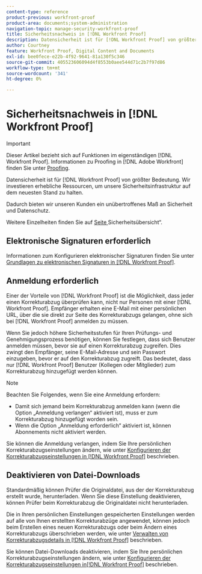 ```yaml
---
content-type: reference
product-previous: workfront-proof
product-area: documents;system-administration
navigation-topic: manage-security-workfront-proof
title: Sicherheitsnachweis in [!DNL Workfront Proof]
description: Datensicherheit ist für [!DNL Workfront Proof] von größter Bedeutung. Wir investieren erhebliche Ressourcen, um unsere Sicherheitsinfrastruktur auf dem neuesten Stand zu halten.
author: Courtney
feature: Workfront Proof, Digital Content and Documents
exl-id: bee0fece-e22b-4f92-9641-81a130f5c346
source-git-commit: 405523606094d4f8553b0aee544d71c2b7f97d86
workflow-type: tm+mt
source-wordcount: '341'
ht-degree: 0%

---
```


# Sicherheitsnachweis in [!DNL Workfront Proof]

>[!IMPORTANT]
>
>Dieser Artikel bezieht sich auf Funktionen im eigenständigen [!DNL Workfront Proof]. Informationen zu Proofing in [!DNL Adobe Workfront] finden Sie unter [Proofing](../../../review-and-approve-work/proofing/proofing.md).

Datensicherheit ist für [!DNL Workfront Proof] von größter Bedeutung. Wir investieren erhebliche Ressourcen, um unsere Sicherheitsinfrastruktur auf dem neuesten Stand zu halten.

Dadurch bieten wir unseren Kunden ein unübertroffenes Maß an Sicherheit und Datenschutz.

Weitere Einzelheiten finden Sie auf [ Seite ](https://www.workfront.com/workfront-security)Sicherheitsübersicht“.

## Elektronische Signaturen erforderlich

Informationen zum Konfigurieren elektronischer Signaturen finden Sie unter [Grundlagen zu elektronischen Signaturen in [!DNL Workfront Proof]](../../../workfront-proof/wp-acct-admin/managing-security/electronic-sigs-in-wp.md).

## Anmeldung erforderlich

Einer der Vorteile von [!DNL Workfront Proof] ist die Möglichkeit, dass jeder einen Korrekturabzug überprüfen kann, nicht nur Personen mit einer [!DNL Workfront Proof]. Empfänger erhalten eine E-Mail mit einer persönlichen URL, über die sie direkt zur Seite des Korrekturabzugs gelangen, ohne sich bei [!DNL Workfront Proof] anmelden zu müssen.

Wenn Sie jedoch höhere Sicherheitsstufen für Ihren Prüfungs- und Genehmigungsprozess benötigen, können Sie festlegen, dass sich Benutzer anmelden müssen, bevor sie auf einen Korrekturabzug zugreifen. Dies zwingt den Empfänger, seine E-Mail-Adresse und sein Passwort einzugeben, bevor er auf den Korrekturabzug zugreift. Das bedeutet, dass nur [!DNL Workfront Proof] Benutzer (Kollegen oder Mitglieder) zum Korrekturabzug hinzugefügt werden können.

>[!NOTE]
>
>Beachten Sie Folgendes, wenn Sie eine Anmeldung erfordern:
>
>* Damit sich jemand beim Korrekturabzug anmelden kann (wenn die Option „Anmeldung verlangen“ aktiviert ist), muss er zum Korrekturabzug hinzugefügt worden sein.
>* Wenn die Option „Anmeldung erforderlich“ aktiviert ist, können Abonnements nicht aktiviert werden.
>



Sie können die Anmeldung verlangen, indem Sie Ihre persönlichen Korrekturabzugseinstellungen ändern, wie unter [Konfigurieren der Korrekturabzugseinstellungen in [!DNL Workfront Proof]](../../../workfront-proof/wp-work-proofsfiles/manage-your-work/configure-proof-settings.md) beschrieben.

## Deaktivieren von Datei-Downloads

Standardmäßig können Prüfer die Originaldatei, aus der der Korrekturabzug erstellt wurde, herunterladen. Wenn Sie diese Einstellung deaktivieren, können Prüfer beim Korrekturabzug die Originaldatei nicht herunterladen.

Die in Ihren persönlichen Einstellungen gespeicherten Einstellungen werden auf alle von Ihnen erstellten Korrekturabzüge angewendet, können jedoch beim Erstellen eines neuen Korrekturabzugs oder beim Ändern eines Korrekturabzugs überschrieben werden, wie unter [Verwalten von Korrekturabzugsdetails in [!DNL Workfront Proof]](../../../workfront-proof/wp-work-proofsfiles/manage-your-work/manage-proof-details.md) beschrieben.

Sie können Datei-Downloads deaktivieren, indem Sie Ihre persönlichen Korrekturabzugseinstellungen ändern, wie unter [Konfigurieren der Korrekturabzugseinstellungen in[!DNL  Workfront Proof]](../../../workfront-proof/wp-work-proofsfiles/manage-your-work/configure-proof-settings.md) beschrieben.
